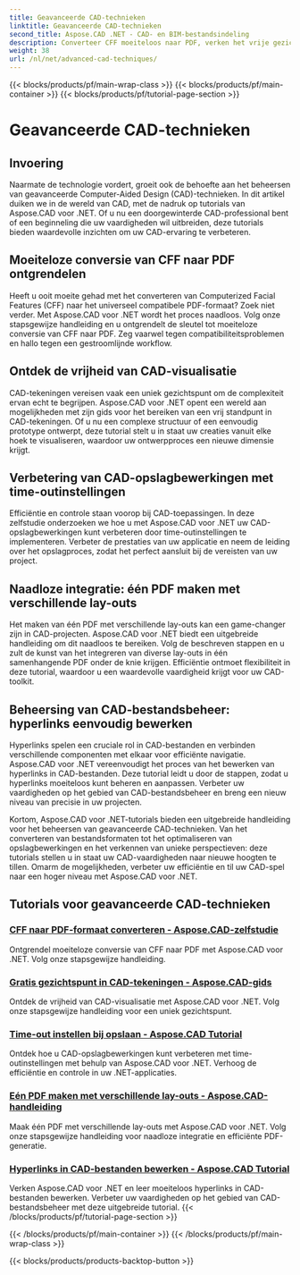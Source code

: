 ```yaml
---
title: Geavanceerde CAD-technieken
linktitle: Geavanceerde CAD-technieken
second_title: Aspose.CAD .NET - CAD- en BIM-bestandsindeling
description: Converteer CFF moeiteloos naar PDF, verken het vrije gezichtspunt in CAD-tekeningen, stel time-outs in voor opslagbewerkingen, maak PDF's met Aspose.CAD voor .NET-tutorials.
weight: 38
url: /nl/net/advanced-cad-techniques/
---
```


{{< blocks/products/pf/main-wrap-class >}}
{{< blocks/products/pf/main-container >}}
{{< blocks/products/pf/tutorial-page-section >}}

# Geavanceerde CAD-technieken

## Invoering

Naarmate de technologie vordert, groeit ook de behoefte aan het beheersen van geavanceerde Computer-Aided Design (CAD)-technieken. In dit artikel duiken we in de wereld van CAD, met de nadruk op tutorials van Aspose.CAD voor .NET. Of u nu een doorgewinterde CAD-professional bent of een beginneling die uw vaardigheden wil uitbreiden, deze tutorials bieden waardevolle inzichten om uw CAD-ervaring te verbeteren.

## Moeiteloze conversie van CFF naar PDF ontgrendelen

Heeft u ooit moeite gehad met het converteren van Computerized Facial Features (CFF) naar het universeel compatibele PDF-formaat? Zoek niet verder. Met Aspose.CAD voor .NET wordt het proces naadloos. Volg onze stapsgewijze handleiding en u ontgrendelt de sleutel tot moeiteloze conversie van CFF naar PDF. Zeg vaarwel tegen compatibiliteitsproblemen en hallo tegen een gestroomlijnde workflow.

## Ontdek de vrijheid van CAD-visualisatie

CAD-tekeningen vereisen vaak een uniek gezichtspunt om de complexiteit ervan echt te begrijpen. Aspose.CAD voor .NET opent een wereld aan mogelijkheden met zijn gids voor het bereiken van een vrij standpunt in CAD-tekeningen. Of u nu een complexe structuur of een eenvoudig prototype ontwerpt, deze tutorial stelt u in staat uw creaties vanuit elke hoek te visualiseren, waardoor uw ontwerpproces een nieuwe dimensie krijgt.

## Verbetering van CAD-opslagbewerkingen met time-outinstellingen

Efficiëntie en controle staan voorop bij CAD-toepassingen. In deze zelfstudie onderzoeken we hoe u met Aspose.CAD voor .NET uw CAD-opslagbewerkingen kunt verbeteren door time-outinstellingen te implementeren. Verbeter de prestaties van uw applicatie en neem de leiding over het opslagproces, zodat het perfect aansluit bij de vereisten van uw project.

## Naadloze integratie: één PDF maken met verschillende lay-outs

Het maken van één PDF met verschillende lay-outs kan een game-changer zijn in CAD-projecten. Aspose.CAD voor .NET biedt een uitgebreide handleiding om dit naadloos te bereiken. Volg de beschreven stappen en u zult de kunst van het integreren van diverse lay-outs in één samenhangende PDF onder de knie krijgen. Efficiëntie ontmoet flexibiliteit in deze tutorial, waardoor u een waardevolle vaardigheid krijgt voor uw CAD-toolkit.

## Beheersing van CAD-bestandsbeheer: hyperlinks eenvoudig bewerken

Hyperlinks spelen een cruciale rol in CAD-bestanden en verbinden verschillende componenten met elkaar voor efficiënte navigatie. Aspose.CAD voor .NET vereenvoudigt het proces van het bewerken van hyperlinks in CAD-bestanden. Deze tutorial leidt u door de stappen, zodat u hyperlinks moeiteloos kunt beheren en aanpassen. Verbeter uw vaardigheden op het gebied van CAD-bestandsbeheer en breng een nieuw niveau van precisie in uw projecten.

Kortom, Aspose.CAD voor .NET-tutorials bieden een uitgebreide handleiding voor het beheersen van geavanceerde CAD-technieken. Van het converteren van bestandsformaten tot het optimaliseren van opslagbewerkingen en het verkennen van unieke perspectieven: deze tutorials stellen u in staat uw CAD-vaardigheden naar nieuwe hoogten te tillen. Omarm de mogelijkheden, verbeter uw efficiëntie en til uw CAD-spel naar een hoger niveau met Aspose.CAD voor .NET.
## Tutorials voor geavanceerde CAD-technieken
### [CFF naar PDF-formaat converteren - Aspose.CAD-zelfstudie](./converting-cff-to-pdf-format/)
Ontgrendel moeiteloze conversie van CFF naar PDF met Aspose.CAD voor .NET. Volg onze stapsgewijze handleiding.
### [Gratis gezichtspunt in CAD-tekeningen - Aspose.CAD-gids](./free-point-of-view-in-cad-drawings/)
Ontdek de vrijheid van CAD-visualisatie met Aspose.CAD voor .NET. Volg onze stapsgewijze handleiding voor een uniek gezichtspunt.
### [Time-out instellen bij opslaan - Aspose.CAD Tutorial](./setting-timeout-on-save-operation/)
Ontdek hoe u CAD-opslagbewerkingen kunt verbeteren met time-outinstellingen met behulp van Aspose.CAD voor .NET. Verhoog de efficiëntie en controle in uw .NET-applicaties.
### [Eén PDF maken met verschillende lay-outs - Aspose.CAD-handleiding](./creating-single-pdf-with-different-layouts/)
Maak één PDF met verschillende lay-outs met Aspose.CAD voor .NET. Volg onze stapsgewijze handleiding voor naadloze integratie en efficiënte PDF-generatie.
### [Hyperlinks in CAD-bestanden bewerken - Aspose.CAD Tutorial](./editing-hyperlinks-in-cad-files/)
Verken Aspose.CAD voor .NET en leer moeiteloos hyperlinks in CAD-bestanden bewerken. Verbeter uw vaardigheden op het gebied van CAD-bestandsbeheer met deze uitgebreide tutorial.
{{< /blocks/products/pf/tutorial-page-section >}}

{{< /blocks/products/pf/main-container >}}
{{< /blocks/products/pf/main-wrap-class >}}

{{< blocks/products/products-backtop-button >}}
